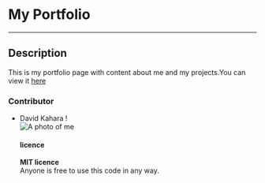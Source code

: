 # My Portfolio

--------------------------------------------------------------------------------

## Description

This is my portfolio page with content about me and my projects.You can view it [here](https://d-kahara.github.io)

### Contributor

- David Kahara !<br>
  ![A photo of me](images/pic1/.jpg)

  #### licence

  **MIT licence**<br>
  Anyone is free to use this code in any way.
